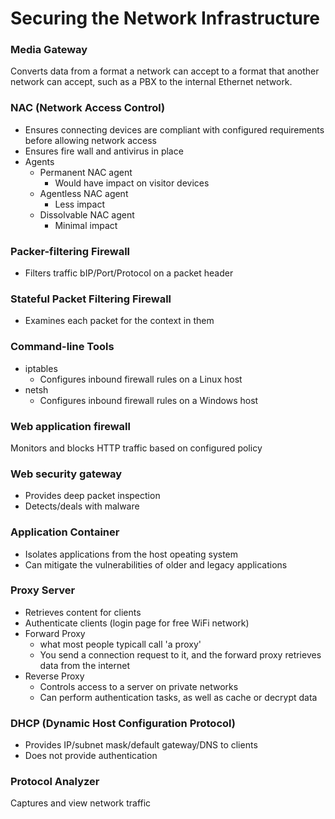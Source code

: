 # Securing the Network Infrastructure

### Media Gateway
Converts data from a format a network can accept to a format that another network can accept, such as a PBX to the internal Ethernet network.

### NAC (Network Access Control)
* Ensures connecting devices are compliant with configured requirements before allowing network access
* Ensures fire wall and antivirus in place
* Agents
  * Permanent NAC agent
    * Would have impact on visitor devices
  * Agentless NAC agent
    * Less impact
  * Dissolvable NAC agent
    * Minimal impact

### Packer-filtering Firewall
* Filters traffic bIP/Port/Protocol on a packet header

### Stateful Packet Filtering Firewall
* Examines each packet for the context in them

### Command-line Tools
* iptables
  * Configures inbound firewall rules on a Linux host
* netsh
  * Configures inbound firewall rules on a Windows host
  
### Web application firewall
Monitors and blocks HTTP traffic based on configured policy

### Web security gateway
* Provides deep packet inspection
* Detects/deals with malware

### Application Container
* Isolates applications from the host opeating system
* Can mitigate the vulnerabilities of older and legacy applications

### Proxy Server
* Retrieves content for clients
* Authenticate clients (login page for free WiFi network)
* Forward Proxy
  * what most people typicall call 'a proxy'
  * You send a connection request to it, and the forward proxy retrieves data from the internet
* Reverse Proxy
  * Controls access to a server on private networks
  * Can perform authentication tasks, as well as cache or decrypt data

### DHCP (Dynamic Host Configuration Protocol)
* Provides IP/subnet mask/default gateway/DNS to clients
* Does not provide authentication

### Protocol Analyzer
Captures and view network traffic
